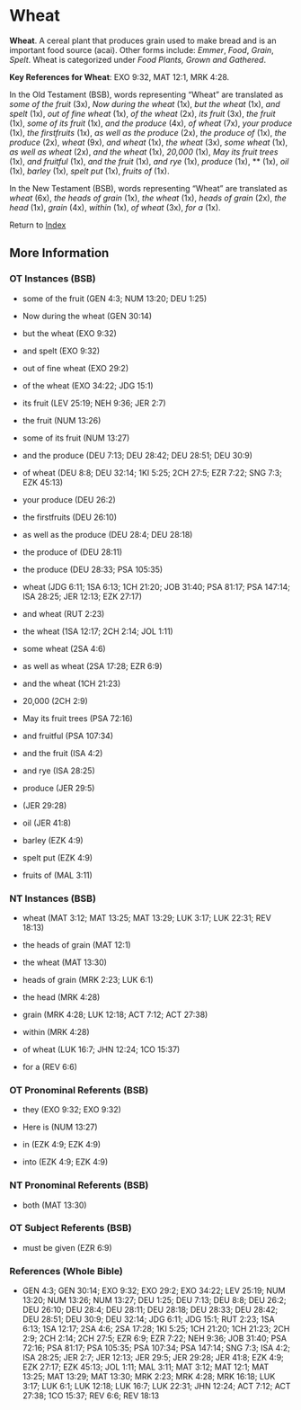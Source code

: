 # Wheat
**Wheat**. 
A cereal plant that produces grain used to make bread and is an important food source (acai). 
Other forms include: 
*Emmer*, *Food*, *Grain*, *Spelt*. 
Wheat is categorized under _Food Plants, Grown and Gathered_. 


**Key References for Wheat**: 
EXO 9:32, MAT 12:1, MRK 4:28. 


In the Old Testament (BSB), words representing “Wheat” are translated as 
*some of the fruit* (3x), *Now during the wheat* (1x), *but the wheat* (1x), *and spelt* (1x), *out of fine wheat* (1x), *of the wheat* (2x), *its fruit* (3x), *the fruit* (1x), *some of its fruit* (1x), *and the produce* (4x), *of wheat* (7x), *your produce* (1x), *the firstfruits* (1x), *as well as the produce* (2x), *the produce of* (1x), *the produce* (2x), *wheat* (9x), *and wheat* (1x), *the wheat* (3x), *some wheat* (1x), *as well as wheat* (2x), *and the wheat* (1x), *20,000* (1x), *May its fruit trees* (1x), *and fruitful* (1x), *and the fruit* (1x), *and rye* (1x), *produce* (1x), ** (1x), *oil* (1x), *barley* (1x), *spelt put* (1x), *fruits of* (1x). 


In the New Testament (BSB), words representing “Wheat” are translated as 
*wheat* (6x), *the heads of grain* (1x), *the wheat* (1x), *heads of grain* (2x), *the head* (1x), *grain* (4x), *within* (1x), *of wheat* (3x), *for a* (1x). 


Return to [Index](00-Index.md)

## More Information

### OT Instances (BSB)

* some of the fruit (GEN 4:3; NUM 13:20; DEU 1:25)

* Now during the wheat (GEN 30:14)

* but the wheat (EXO 9:32)

* and spelt (EXO 9:32)

* out of fine wheat (EXO 29:2)

* of the wheat (EXO 34:22; JDG 15:1)

* its fruit (LEV 25:19; NEH 9:36; JER 2:7)

* the fruit (NUM 13:26)

* some of its fruit (NUM 13:27)

* and the produce (DEU 7:13; DEU 28:42; DEU 28:51; DEU 30:9)

* of wheat (DEU 8:8; DEU 32:14; 1KI 5:25; 2CH 27:5; EZR 7:22; SNG 7:3; EZK 45:13)

* your produce (DEU 26:2)

* the firstfruits (DEU 26:10)

* as well as the produce (DEU 28:4; DEU 28:18)

* the produce of (DEU 28:11)

* the produce (DEU 28:33; PSA 105:35)

* wheat (JDG 6:11; 1SA 6:13; 1CH 21:20; JOB 31:40; PSA 81:17; PSA 147:14; ISA 28:25; JER 12:13; EZK 27:17)

* and wheat (RUT 2:23)

* the wheat (1SA 12:17; 2CH 2:14; JOL 1:11)

* some wheat (2SA 4:6)

* as well as wheat (2SA 17:28; EZR 6:9)

* and the wheat (1CH 21:23)

* 20,000 (2CH 2:9)

* May its fruit trees (PSA 72:16)

* and fruitful (PSA 107:34)

* and the fruit (ISA 4:2)

* and rye (ISA 28:25)

* produce (JER 29:5)

*  (JER 29:28)

* oil (JER 41:8)

* barley (EZK 4:9)

* spelt put (EZK 4:9)

* fruits of (MAL 3:11)



### NT Instances (BSB)

* wheat (MAT 3:12; MAT 13:25; MAT 13:29; LUK 3:17; LUK 22:31; REV 18:13)

* the heads of grain (MAT 12:1)

* the wheat (MAT 13:30)

* heads of grain (MRK 2:23; LUK 6:1)

* the head (MRK 4:28)

* grain (MRK 4:28; LUK 12:18; ACT 7:12; ACT 27:38)

* within (MRK 4:28)

* of wheat (LUK 16:7; JHN 12:24; 1CO 15:37)

* for a (REV 6:6)



### OT Pronominal Referents (BSB)

* they (EXO 9:32; EXO 9:32)

* Here is (NUM 13:27)

* in (EZK 4:9; EZK 4:9)

* into (EZK 4:9; EZK 4:9)



### NT Pronominal Referents (BSB)

* both (MAT 13:30)



### OT Subject Referents (BSB)

* must be given (EZR 6:9)



### References (Whole Bible)

* GEN 4:3; GEN 30:14; EXO 9:32; EXO 29:2; EXO 34:22; LEV 25:19; NUM 13:20; NUM 13:26; NUM 13:27; DEU 1:25; DEU 7:13; DEU 8:8; DEU 26:2; DEU 26:10; DEU 28:4; DEU 28:11; DEU 28:18; DEU 28:33; DEU 28:42; DEU 28:51; DEU 30:9; DEU 32:14; JDG 6:11; JDG 15:1; RUT 2:23; 1SA 6:13; 1SA 12:17; 2SA 4:6; 2SA 17:28; 1KI 5:25; 1CH 21:20; 1CH 21:23; 2CH 2:9; 2CH 2:14; 2CH 27:5; EZR 6:9; EZR 7:22; NEH 9:36; JOB 31:40; PSA 72:16; PSA 81:17; PSA 105:35; PSA 107:34; PSA 147:14; SNG 7:3; ISA 4:2; ISA 28:25; JER 2:7; JER 12:13; JER 29:5; JER 29:28; JER 41:8; EZK 4:9; EZK 27:17; EZK 45:13; JOL 1:11; MAL 3:11; MAT 3:12; MAT 12:1; MAT 13:25; MAT 13:29; MAT 13:30; MRK 2:23; MRK 4:28; MRK 16:18; LUK 3:17; LUK 6:1; LUK 12:18; LUK 16:7; LUK 22:31; JHN 12:24; ACT 7:12; ACT 27:38; 1CO 15:37; REV 6:6; REV 18:13



